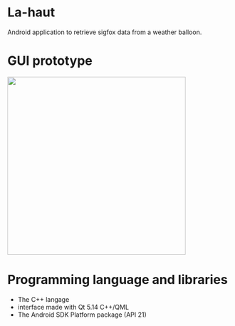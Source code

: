 # La-haut

Android application to retrieve sigfox data from a weather balloon.

# GUI prototype
<img src="https://user-images.githubusercontent.com/33329690/60058471-cef12500-96e8-11e9-82c1-eb570144e95d.png" width="400">

<imag src="https://user-images.githubusercontent.com/33329690/75548862-7ec42280-5a2e-11ea-826f-84c10745e22c.jpg" width="400">
<imag src="https://user-images.githubusercontent.com/33329690/75549166-52f56c80-5a2f-11ea-8f15-af9e9500fad2.png" width="50">

# Programming language and libraries
- The C++ langage
- interface made with Qt 5.14 C++/QML
- The Android SDK Platform package (API 21)
